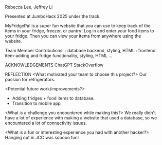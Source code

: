 Rebecca Lee, Jeffrey Li

Presented at JumboHack 2025 under the <SUSTAINABILITY> track.

MyFridgePal is a super fun website that you can use to keep track of the items
in your fridge, freezer, or pantry! Log in and enter your food items to your 
fridge. Then you can view your items from anywhere using the website.

Team Member Contributions:
    <Rebecca Lee>: database backend, styling, HTML
    <Jeffrey Li>: frontend item-adding and fridge functionality, styling, HTML
    ...

ACKNOWLEDGEMENTS
ChatGPT
StackOverflow

REFLECTION
<What motivated your team to choose this project?>
Our passion for refrigerators.

<Potential future work/improvements?>
- Adding fridges + food items to database.
- Transition to mobile app

<What is a challenge you encountered while making this?>
We really didn't have a lot of experience with making a website that used a 
database, so we encountered a lot of connectivity issues.

<What is a fun or interesting experience you had with another hacker?>
Hanging out in JCC was sooooo fun!
